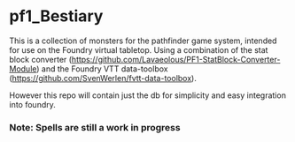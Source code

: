 # pf1_Bestiary
This is a collection of monsters for the pathfinder game system, intended for use on the Foundry virtual tabletop. Using a combination of the stat block converter (https://github.com/Lavaeolous/PF1-StatBlock-Converter-Module) and the Foundry VTT data-toolbox (https://github.com/SvenWerlen/fvtt-data-toolbox).

However this repo will contain just the db for simplicity and easy integration into foundry.

### Note: Spells are still a work in progress
